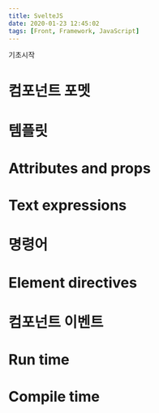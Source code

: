 ```yaml
---
title: SvelteJS
date: 2020-01-23 12:45:02
tags: [Front, Framework, JavaScript]
---
```



기초시작

# 컴포넌트 포멧


# 템플릿 


# Attributes and props

# Text expressions


# 명령어

# Element directives

# 컴포넌트 이벤트



# Run time

# Compile time